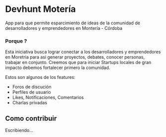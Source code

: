 
Devhunt Motería
========
App para que permite esparcimiento de ideas de la comunidad de desarrolladores y emprendedores en Montería - Córdoba

### Porque ? 
Esta iniciativa busca lograr conectar a los desarrolladores y emprendedores en Moretria para asi generar proyectos, debates, conocer personas, trabajar en conjunto. Creemos que para iniciar Startups locales de gran impacto debemos fortalecer primero la comunidad.

Estos son algunos de los features:

* Foros de discución
* Perfiles de usuario
* Likes, Notificaciones, Comentarios
* Charlas privadas


## Como contribuir
Escribiendo...
